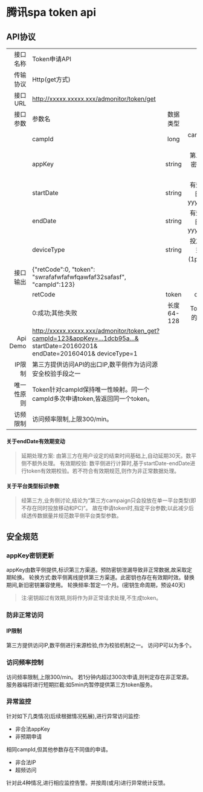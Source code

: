 # 腾讯spa token api
## API协议
||||||
|---:|:---|:---:|:---:|:---:|
| 接口名称 | Token申请API |
| 传输协议 | Http(get方式) |
| 接口URL  | http://xxxxx.xxxxx.xxx/admonitor/token/get |
| 接口参数 | 参数名 | 数据类型 | 描述 | 示例 |
|          | campId | long | campaign标识 | 123 |
|          | appKey | string | 第三方标识密钥串(32位) | …1dcb95a… |
|          | startDate | string | 有效期开始日(格式yyyyMMdd) | 20160201 |
|          | endDate | string | 有效期结束日(格式yyyyMMdd) | 20160401 |
|          | deviceType | string | 投放平台类型标识(1pc;2移动) | 1 |
| 接口输出 | {"retCode":0, "token": "swrafafwfafwfqawfaf32safasf", "campId":123} |
|          | retCode | token | campid |
|          | 0:成功;其他:失败 | 长度64-128 | Token对应的campId |
| Api Demo | http://xxxxx.xxxxx.xxx/admonitor/token_get?campId=123&appKey=…1dcb95a…& startDate=20160201& endDate=20160401& deviceType=1 |
| IP限制   | 第三方提供访问API的出口IP,数平侧作为访问源安全校验手段之一 |
| 唯一性原则 | Token针对campId保持唯一性映射。同一个campId多次申请token,皆返回同一个token。 |
| 访频限制 | 访问频率限制,上限300/min。 |

#### 关于endDate有效期变动
> 延期处理方案: 由第三方在用户设定的结束时间基础上,自动延期30天。数平侧不额外处理。
> 有效期校验: 数平侧进行计算时,基于startDate-endDate进行token有效期校验。若不符合有效期规范,则作为非正常数据处理。

#### 关于平台类型标识参数
> 经第三方,业务侧讨论,结论为“第三方campaign只会投放在单一平台类型(即不存在同时投放移动和PC)“。
> 故在申请token时,指定平台参数;以此减少后续透传数据量并规范数平侧平台类型参数。

## 安全规范
### appKey密钥更新
appKey由数平侧提供,标识第三方渠道。预防密钥泄漏导致非正常数据,故采取定期轮换。
轮换方式:数平侧离线提供第三方渠道。此密钥也存在有效期时效。替换期间,新旧密钥兼容使用。
轮换频率:暂定一个月。(密钥生命周期，预设40天)
> 注:密钥超过有效期,则将作为非正常请求处理,不生成token。

### 防非正常访问
#### IP限制
第三方提供访问IP,数平侧进行来源检验,作为校验机制之一。
访问IP可以为多个。

### 访问频率控制
访问频率限制,上限300/min。
若1分钟内超过300次申请,则判定存在非正常源。服务器端将进行短期拦截:如5min内暂停提供第三方token服务。

### 异常监控
针对如下几类情况(后续根据情况拓展),进行异常访问监控:
* 非合法appKey
* 非预期申请

相同campId,但其他参数存在不同值的申请。
* 非合法IP
* 超频访问

针对此4种情况,进行相应监控告警。并按周(或月)进行异常统计反馈。
